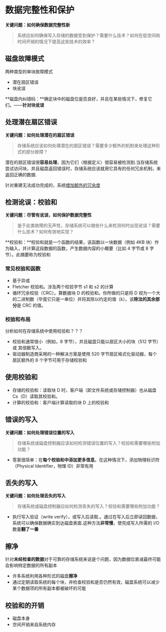 # 数据完整性和保护

**关键问题：如何确保数据完整性新**

> 系统应如何确保写入存储的数据受到保护？需要什么技术？如何在低空间和时间开销的情况下提高这些技术的效率？



## 磁盘故障模式

两种类型的单块故障模式

- 潜在扇区错误
- 块讹误

**磁盘内纠错码：**确定块中的磁盘位是否良好，并且在某些情况下，修复它们。——**针对块讹误**

## 处理潜在扇区错误

**关键问题：如何处理潜在的扇区错误**

> 存储系统应该如何处理潜在的扇区错误？需要多少额外的机制来处理这种形式的部分故障？

潜在的扇区错误很**容易处理**，因为它们（根据定义）很容易被检测到.当存储系统尝试访问块，并且磁盘返回错误时，存储系统应该就用它具有的任何冗余机制，来返回正确的数据.

针对重建无法成功完成的，系统<u>增加额外的冗余度</u>



## 检测讹误：校验和

**关键问题：尽管有讹误，如何保护数据完整性**

> 鉴于此类故障的无声性，存储系统可以做些什么来检测何时出现讹误？需要什么技术？如何有效地实现？

**校验和：**校验和就是一个函数的结果，该函数以一块数据（例如 4KB 块）作为输入，并计算这段数据的函数，产生数据内容的小概要（比如 4 字节或 8 字节）。此摘要称为校验和



### 常见校验和函数

- 基于异或
- Fletcher 校验和。涉及两个校验字节 s1 和 s2 的计算
- 循环冗余校验（CRC）。算数据块 D 的校验和。你所做的只是将 D 视为一个大的二进制数（毕竟它只是一串位）并将其除以约定的值（k）。该**除法的其余部分**是 CRC 的值。

### 校验和布局

分析如何在存储系统中使用校验和？？？

- 校验和通常很小（例如，8 字节），并且磁盘只能以扇区大小的块（512 字节）或
   其倍数写入。
- 驱动器制造商采用的一种解决方案是使用 520 字节扇区格式化驱动器，每个扇区额外的 8 个字节可用于存储校验和



## 使用校验和

- 存储的校验和：读取块 D 时，客户端（即文件系统或存储控制器）也从磁盘 Cs（D）读取其校验和。
- 计算的校验和：客户端计算读取的块 D 上的校验和



## 错误的写入

**关键问题：如何处理错误位置的写入**

> 存储系统或磁盘控制器应该如何检测错误位置的写入？校验和需要哪些附加功能？

- 答案很简单：在**每个校验和中添加更多信息**。在这种情况下，添加物理标识符（Physical Identifier，物理 ID）非常有用



## 丢失的写入

**关键问题：如何处理丢失的写入**

> 存储系统或磁盘控制器应如何检测丢失的写入？校验和需要哪些附加功能？

- 执行写入验证（write verify），或写入后读取.。通过在写入后立即读回数据，系统可以确保数据确实到达磁盘表面.这种方法**非常慢**，使完成写入所需的 I/O 数量**翻了一番**



## 擦净

针对**未经检查的数据**对于可靠的存储系统来说是个问题，因为数据位衰减最终可能会影响特定数据的所有副本

- 许多系统利用各种形式的磁盘**擦净**
- 通过定期读取系统的每个块，并检查校验和是否仍然有效，磁盘系统可以减少某个数据项的所有副本都被破坏的可能



## 校验和的开销

- 磁盘本身
- 空间开销来自系统内存